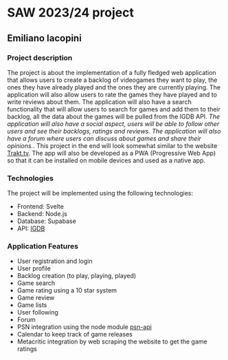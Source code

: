 # SAW 2023/24 project
## Emiliano Iacopini

### Project description
The project is about the implementation of a fully fledged web application that allows users to create a backlog of videogames they want to play, the ones they have already played and the ones they are currently playing. The application will also allow users to rate the games they have played and to write reviews about them. The application will also have a search functionality that will allow users to search for games and add them to their backlog, all the data about the games will be pulled from the IGDB API. _The application will also have a social aspect, users will be able to follow other users and see their backlogs, ratings and reviews. The application will also have a forum where users can discuss about games and share their opinions._. This project in the end will look somewhat similar to the website [Trakt.tv](https://trakt.tv/).
The app will also be developed as a PWA (Progressive Web App) so that it can be installed on mobile devices and used as a native app.

### Technologies
The project will be implemented using the following technologies:
- Frontend: Svelte
- Backend: Node.js
- Database: Supabase
- API: [IGDB](https://www.igdb.com/api)

### Application Features
- User registration and login
- User profile
- Backlog creation (to play, playing, played)
- Game search
- Game rating using a 10 star system
- Game review
- Game lists
- User following
- Forum
- PSN integration using the node module [psn-api](https://www.npmjs.com/package/psn-api)
- Calendar to keep track of game releases
- Metacritic integration by web scraping the website to get the game ratings